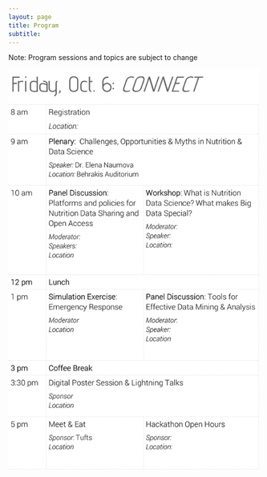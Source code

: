 ```yaml
---
layout: page
title: Program 
subtitle: 
---
```


Note: Program sessions and topics are subject to change

<img src="img/day1.png" width="500" height="800">
